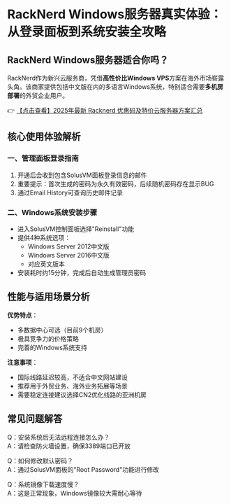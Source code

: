 # RackNerd Windows服务器真实体验：从登录面板到系统安装全攻略

## RackNerd Windows服务器适合你吗？

RackNerd作为新兴云服务商，凭借**高性价比Windows VPS**方案在海外市场崭露头角。该商家提供包括中文版在内的多语言Windows系统，特别适合需要**多机房部署**的外贸企业用户。

👉 [【点击查看】2025年最新 Racknerd 优惠码及特价云服务器方案汇总](https://bit.ly/Rack_Nerd)

## 核心使用体验解析

### 一、管理面板登录指南
1. 开通后会收到包含SolusVM面板登录信息的邮件
2. 重要提示：首次生成的密码为永久有效密码，后续随机密码存在显示BUG
3. 通过Email History可查询历史邮件记录

### 二、Windows系统安装步骤
- 进入SolusVM控制面板选择"Reinstall"功能
- 提供4种系统选项：
  - Windows Server 2012中文版
  - Windows Server 2016中文版 
  - 对应英文版本
- 安装耗时约15分钟，完成后自动生成管理员密码

## 性能与适用场景分析

**优势特点**：
- 多数据中心可选（目前9个机房）
- 极具竞争力的价格策略
- 完善的Windows系统支持

**注意事项**：
- 国际线路延迟较高，不适合中文网站建设
- 推荐用于外贸业务、海外业务拓展等场景
- 需要稳定连接建议选择CN2优化线路的亚洲机房

## 常见问题解答

Q：安装系统后无法远程连接怎么办？  
A：请检查防火墙设置，确保3389端口已开放

Q：如何修改默认密码？  
A：通过SolusVM面板的"Root Password"功能进行修改

Q：系统镜像下载速度慢？  
A：这是正常现象，Windows镜像较大需耐心等待